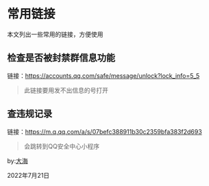 # 常用链接

本文列出一些常用的链接，方便使用

## 检查是否被封禁群信息功能

链接：https://accounts.qq.com/safe/message/unlock?lock_info=5_5

> 此链接要用发不出信息的号打开

## 查违规记录

链接：https://m.q.qq.com/a/s/07befc388911b30c2359bfa383f2d693

> 会跳转到QQ安全中心小程序

by:[大海](https://s1.ax1x.com/2022/07/21/jLlU8s.png)

2022年7月21日